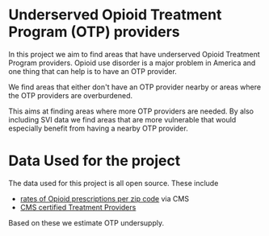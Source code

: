 # Underserved Opioid Treatment Program (OTP) providers

In this project we aim to find areas that have underserved Opioid Treatment Program providers. Opioid use disorder is a major problem in America and one thing that can help is to have an OTP provider. 

We find areas that either don't have an OTP provider nearby or areas where the OTP providers are overburdened. 

This aims at finding areas where more OTP providers are needed. By also including SVI data we find areas that are more vulnerable that would especially benefit from having a nearby OTP provider.

# Data Used for the project

The data used for this project is all open source. These include

 - [rates of Opioid prescriptions per zip code](https://data.cms.gov/summary-statistics-on-use-and-payments/medicare-medicaid-opioid-prescribing-rates/medicare-part-d-opioid-prescribing-rates-by-geography/data) via CMS
 - [CMS certified Treatment Providers](https://data.cms.gov/provider-characteristics/medicare-provider-supplier-enrollment/opioid-treatment-program-providers/data)

Based on these we estimate OTP undersupply.